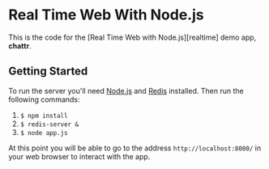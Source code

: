  # Real Time Web With Node.js
  
This is the code for the [Real Time Web with Node.js][realtime] demo app, __chattr__.

## Getting Started

To run the server you'll need [Node.js](http://nodejs.org) and [Redis](http://redis.io) installed. Then run the following commands:

1. `$ npm install`
1. `$ redis-server &`
1. `$ node app.js`

At this point you will be able to go to the address `http://localhost:8000/` in your web browser to interact with the app.